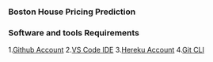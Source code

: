 ### Boston House Pricing Prediction

### Software and tools Requirements

1.[Github Account](github.com) 
2.[VS Code IDE](heroku.com) 
3.[Hereku Account](visulstudio.com) 
4.[Git CLI](git.com)
